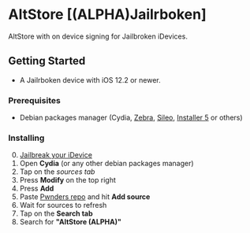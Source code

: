 # AltStore [(ALPHA)Jailrboken]

AltStore with on device signing for Jailbroken iDevices.

## Getting Started

- A Jailrboken device with iOS 12.2 or newer.

### Prerequisites

- Debian packages manager (Cydia, [Zebra](https://getzbra.com/), [Sileo](https://www.reddit.com/r/jailbreak/comments/fe7t5l/tutorial_the_no_bs_solution_for_sileo_on_unc0ver/), [Installer 5](https://apptapp.me/repo/) or others)

### Installing

0. [Jailbreak your iDevice](https://ios.cfw.guide/)
1. Open **Cydia** (or any other debian packages manager)
2. Tap on the *sources tab*
3. Press **Modify** on the top right
4. Press **Add** 
5. Paste [Pwnders repo](https://pwnders.github.io/repo/) and hit **Add source**
6. Wait for sources to refresh
7. Tap on the **Search tab**
8. Search for **"AltStore (ALPHA)"**
